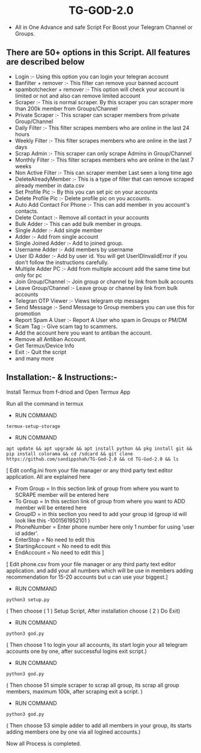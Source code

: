 <h1 align="center">
  <b> TG-GOD-2.0 </b>
</h1>


- All in One Advance and safe Script  For Boost your Telegram Channel or Groups.


 ## There are 50+ options in this Script. All features are described below

- Login :- Using this option you can login your telegran account
- Banfilter + remover :- This filter can remove your banned account
- spambotchecker + remover :- This option will check your account is limited or not and also can remove limited account
- Scraper :- This is normal scraper. By this scraper you can scraper more than 200k member from Groups/Channel
- Private Scraper :- This scraper can scraper members from private Group/Channel
- Daily Filter :- This filter scrapes members who are online in the last 24 hours 
- Weekly Filter :- This filter scrapes members who are online in the last 7 days 
- Scrap Admin :- This scraper can only scrape Admins in Group/Channel
- Monthly Filter :- This filter scrapes members who are online in the last 7 weeks 
- Non Active Filter :- This can scraper member Last seen a long time ago
- DeleteAlreadyMember :- This is a type of filter that can remove scraped already member in data.csv
- Set Profile Pic :- By this you can set pic on your accounts
- Delete Profile Pic :- Delete profile pic on you accounts.
- Auto Add Contact For Phone :- This can add member in you account's contacts.
- Delete Contact :- Remove all contact in your accounts
- Bulk Adder :- This can add bulk member in groups.
- Single Adder :- Add single member
- Adder :- Add from single account
- Single Joined Adder :- Add to joined group.
- Username Adder :- Add members by username
- User ID Adder :- Add by user id. You will get UserIDInvalidError if you don't follow the instructions carefully.
- Multiple Adder PC :- Add from multiple account add the same time but only for pc
- Join Group/Channel :- Join group or channel by link from bulk accounts
- Leave Group/Channel :- Leave group or channel by link from bulk accounts
- Telegran OTP Viewer :- Views telegram otp messages
- Send Message :- Send Message to Group members you can use this for promotion
- Report Spam A User :- Report A User who spam in Groups or PM/DM
- Scam Tag :- Give scam tag to scammers.
- Add the account here you want to antiban the account.
- Remove all Antiban Account.
- Get Termux/Device Info
- Exit :- Quit the script
- and many more

## Installation:- & Instructions:-

Install Termux from f-driod and Open Termux  App 

Run all the command in termux
-  RUN COMMAND
```
termux-setup-storage 
```
- RUN COMMAND
```
apt update && apt upgrade && apt install python && pkg install git && pip install colorama && cd /sdcard && git clone https://github.com/sandippshah/TG-God-2.0 && cd TG-God-2.0 && ls
```
[ Edit config.ini from your file manager or any third party text editor application.
All are explained here
- From Group = In this section link of group from where you want to SCRAPE member will be entered here
- To Group = In this section link of group from where you want to ADD member will be entered here
- GroupID = in this section you need to add your group id (group id will look like this -1001561952101 )
- PhoneNumber = Enter phone number here only 1 number for using 'user id adder'.
- EnterStop = No need to edit this
- StartingAccount = No need to edit this
- EndAccount = No need to edit this ]

[ Edit phone.csv from your file manager or any third party text editor application.
and add your all numbers which will be use in members adding recommendation for 15-20 accounts but u can use your biggest.]
- RUN COMMAND
```
python3 setup.py
```
 ( Then choose ( 1 ) Setup Script, After installation choose ( 2 ) Do Exit)
 - RUN COMMAND
```
python3 god.py
```
 ( Then choose 1 to login your all accounts, its start login your all telegram accounts one by one, after successful logins exit script.)
 - RUN COMMAND
```
python3 god.py
```
 ( Then choose 51 simple scraper to scrap all group, its scrap all group members, maximum 100k, after scraping exit a script. )
 - RUN COMMAND
```
python3 god.py
```
  ( Then choose 53 simple adder to add all members in your group, its starts adding members one by one via all logined accounts.)
  
  
Now all Process is completed.


